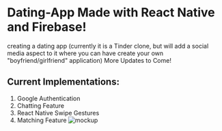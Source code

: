 # Dating-App Made with React Native and Firebase!
creating a dating app (currently it is a Tinder clone, but will add a social media aspect to it where you can have create your own "boyfriend/girlfriend" application)
More Updates to Come!

## Current Implementations: 
1) Google Authentication
2) Chatting Feature
3) React Native Swipe Gestures
4) Matching Feature
![mockup](https://user-images.githubusercontent.com/43020289/149401498-686a517b-4245-41c4-8cdf-baa78d40d66e.jpeg)



